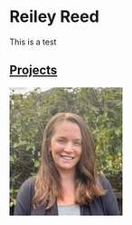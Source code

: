 # Reiley Reed
This is a test
## [Projects](./projects.md)
<img src="./images/reileyreed.jpg" width="200" />
